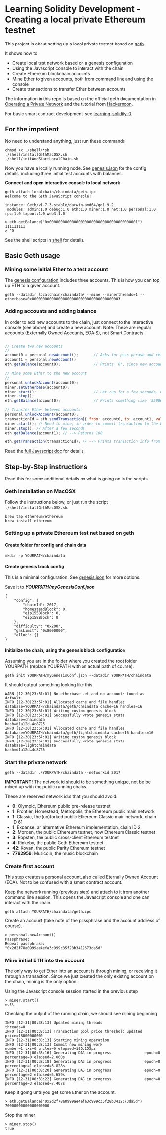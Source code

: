 # Learning Solidity Development - Creating a local private Ethereum testnet

This project is about setting up a local private testnet based on [geth](https://geth.ethereum.org/).

It shows how to 

- Create local test network based on a genesis configuration
- Using the Javascript console to interact with the chain
- Create Ethereum blockchain accounts
- Mine Ether to given accounts, both from command line and using the console
- Create transactions to transfer Ether between accounts

The information in this repo is based on the official geth documentation in [Operating a Private Network](https://github.com/ethereum/go-ethereum#operating-a-private-network)
and the tutorial from [Hackernoon](https://hackernoon.com/heres-how-i-built-a-private-blockchain-network-and-you-can-too-62ca7db556c0).

For basic smart contract development, see [learning-solidity-0](https://github.com/aweijnitz/learning-solidity-0).

## For the impatient

No need to understand anything, just run these commands

    chmod +x ./shell/*sh
    ./shell/installGethMacOSX.sh
    ./shell/initAndStartLocalChain.sh


Now you have a locally running node. See [genesis.json](localchain/genesis.json) for the config details, including 
three initial test accounts with balances.

**Connect and open interactive console to local network**

    geth attach localchain/chaindata/geth.ipc
    Welcome to the Geth JavaScript console!
    
    instance: Geth/v1.7.3-stable/darwin-amd64/go1.9.2
     modules: admin:1.0 debug:1.0 eth:1.0 miner:1.0 net:1.0 personal:1.0 rpc:1.0 txpool:1.0 web3:1.0
    
    > eth.getBalance("0x0000000000000000000000000000000000000001")
    111111111
    > ^D
    

See the shell scripts in [shell](shell) for details.

## Basic Geth usage

### Mining some initial Ether to a test account

The [genesis configuration](localchain/genesis.json) includes three accounts. This is how you can top up ETH to a given account.
     
    geth --datadir localchain/chaindata/ --mine --minerthreads=1 --etherbase=0x0000000000000000000000000000000000000003

### Adding accounts and adding balance

In order to add new accounts to the chain, just connect to the interactive console (see above) and 
create a new account. Note: These are regular accounts (Externally Owned Accounts, EOA:S), not Smart Contracts.

```javascript

// Create two new accounts
//
account0 = personal.newAccount();       // Asks for pass phrase and returns the new account number
account1 = personal.newAccount()
eth.getBalance(account0);               // Prints '0', since new accounts have no ETH

// Mine some Ether to the new account
//
personal.unlockAccount(account0);
miner.setEtherbase(account0);
miner.start();                          // Let run for a few seconds. Check the output of the node to see blocks coming through
miner.stop();
eth.getBalance(account0);               // Prints something like '35000000000000000000', since we mined ETH to account

// Transfer Ether between accounts
personal.unlockAccount(account0);
transactionId = eth.sendTransaction({ from: account0, to: account1, value: 100 }); // Omitting callback makes the call synchronous
miner.start(); // Need to mine, in order to commit transaction to the blockchain.
miner.stop(); // After a few seconds
eth.getBalance(account1); // --> Returns 100

eth.getTransaction(transactionId); // --> Prints transaction info from the blockchain
```

Read the [full Javascript doc](https://github.com/ethereum/wiki/wiki/JavaScript-API) for details.


## Step-by-Step instructions

Read this for some additional details on what is going on in the scripts.

### Geth installation on MacOSX

Follow the instructions below, or just run the script ```./shell/installGethMacOSX.sh```.

    brew tap ethereum/ethereum
    brew install ethereum

### Setting up a private Ethereum test net based on geth

#### Create folder for config and chain data

    mkdir -p YOURPATH/chaindata

#### Create genesis block config

This is a minimal configuration. See [genesis.json](localchain/genesis.json) for more options.

Save it to ___YOURPATH/myGenesisConf.json___

    {
        "config": {  
            "chainId": 2017, 
            "homesteadBlock": 0,
            "eip155Block": 0,
            "eip158Block": 0
        },
        "difficulty": "0x200",
        "gasLimit": "0x8000000",
        "alloc": {}
    }


#### Initialize the chain, using the genesis block configuration

Assuming you are in the folder where you created the root folder YOURPATH (replace YOURPATH with an actual path of course).

    geth init YOURPATH/myGenesisConf.json --datadir YOURPATH/chaindata

It should output something looking like this

    WARN [12-30|23:57:01] No etherbase set and no accounts found as default
    INFO [12-30|23:57:01] Allocated cache and file handles         database=YOURPATH/chaindata/geth/chaindata cache=16 handles=16
    INFO [12-30|23:57:01] Writing custom genesis block
    INFO [12-30|23:57:01] Successfully wrote genesis state         database=chaindata                                            hash=d1a12d…4c8725
    INFO [12-30|23:57:01] Allocated cache and file handles         database=YOURPATH/chaindata/geth/lightchaindata cache=16 handles=16
    INFO [12-30|23:57:01] Writing custom genesis block
    INFO [12-30|23:57:01] Successfully wrote genesis state         database=lightchaindata                                            hash=d1a12d…4c8725


### Start the private network

    geth --datadir ./YOURPATH/chaindata --networkid 2017

**IMPORTANT!** 
The network id should to be something unique, not be be mixed up with the public running chains.

These are reserved network id:s that you should avoid:

- **0**: Olympic, Ethereum public pre-release testnet
- **1**: Frontier, Homestead, Metropolis, the Ethereum public main network
- **1**: Classic, the (un)forked public Ethereum Classic main network, chain ID 61
- **1**: Expanse, an alternative Ethereum implementation, chain ID 2
- **2**: Morden, the public Ethereum testnet, now Ethereum Classic testnet
- **3**: Ropsten, the public cross-client Ethereum testnet
- **4**: Rinkeby, the public Geth Ethereum testnet
- **42**: Kovan, the public Parity Ethereum testnet
- **7762959**: Musicoin, the music blockchain

### Create first account 

This step creates a personal account, also called Eternally Owned Account (EOA). Not to be confused with a smart contract account.

Keep the network running (previous step) and attach to it from another command line session.
This opens the Javascript console and one can interact with the chain.


    geth attach YOURPATH/chaindata/geth.ipc

Create an account (take note of the passphrase and the account address of course).

    > personal.newAccount()
    Passphrase:
    Repeat passphrase:
    "0x2d2f78a0999ae4efa3c999c35f28b3412673da5d"
    

### Mine initial ETH into the account

The only way to get Ether into an account is through mining, or receiving it through a transaction.
Since we just created the only existing account on the chain, mining is the only option.

Using the Javascript console session started in the previous step

    > miner.start()
    null
    
Checking the output of the running chain, we should see mining beginning

    INFO [12-31|00:38:13] Updated mining threads                   threads=0
    INFO [12-31|00:38:13] Transaction pool price threshold updated price=18000000000
    INFO [12-31|00:38:13] Starting mining operation
    INFO [12-31|00:38:13] Commit new mining work                   number=1 txs=0 uncles=0 elapsed=185.155µs
    INFO [12-31|00:38:16] Generating DAG in progress               epoch=0 percentage=0 elapsed=2.060s
    INFO [12-31|00:38:18] Generating DAG in progress               epoch=0 percentage=1 elapsed=3.828s
    INFO [12-31|00:38:20] Generating DAG in progress               epoch=0 percentage=2 elapsed=5.659s
    INFO [12-31|00:38:22] Generating DAG in progress               epoch=0 percentage=3 elapsed=7.407s
    
Keep it going until you get some Ether on the account.

    > eth.getBalance("0x2d2f78a0999ae4efa3c999c35f28b3412673da5d")
    70000000000000000000

Stop the miner

    > miner.stop()
    true
    
